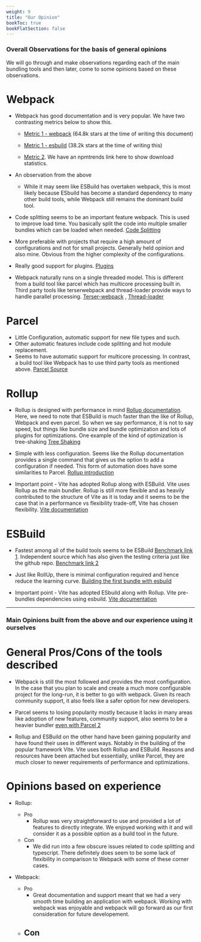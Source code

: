 ```yaml
---
weight: 9
title: "Our Opinion"
bookToc: true
bookFlatSection: false
---
```

### Overall Observations for the basis of general opinions

We will go through and make observations regarding each of the main bundling tools and then later, come to some opinions based on these observations.

# Webpack

- Webpack has good documentation and is very popular. We have two contrasting metrics below to show this. 
  - [Metric 1 - webpack](https://github.com/webpack/webpack) (64.8k stars at the time of writing this document)
  - [Metric 1 - esbuild](https://github.com/evanw/esbuild) (38.2k stars at the time of writing this)

  - [Metric 2](https://npmtrends.com/esbuild-vs-parcel-vs-rollup-vs-vite-vs-webpack). We have an npmtrends link here to show download statistics.

- An observation from the above

  - While it may seem like ESBuild has overtaken webpack, this is most likely because ESbuild has become a standard dependency to many other build tools, while Webpack still remains the dominant build tool.

- Code splitting seems to be an important feature webpack. This is used to improve load time. You basically split the code into multiple smaller bundles which can be loaded when needed. 
[Code Splitting](https://webpack.js.org/guides/code-splitting/)

- More preferable with projects that require a high amount of configurations and not for small projects. Generally held opinion and also mine. Obvious from the higher complexity of the configurations. 

- Really good support for plugins. 
[Plugins](https://webpack.js.org/plugins/) 

- Webpack naturally runs on a single threaded model. This is different from a build tool like parcel which has multicore processing built in. Third party tools like terserwebpack and thread-loader provide ways to handle parallel processing. 
[Terser-webpack](https://webpack.js.org/plugins/terser-webpack-plugin/) , [Thread-loader](https://webpack.js.org/loaders/thread-loader/)

# Parcel

- Little Configuration, automatic support for new file types and such. 
- Other automatic features include code splitting and hot module replacement.
- Seems to have automatic support for multicore processing. In contrast, a build tool like Webpack has to use third party tools as mentioned above.
[Parcel Source](https://parceljs.org/)

# Rollup

- Rollup is designed with performance in mind [Rollup documentation](https://rollupjs.org/). Here, we need to note that ESBuild is much faster than the like of Rollup, Webpack and even parcel. So when we say performance, it is not to say speed, but things like bundle size and bundle optimization and lots of plugins for optimizations. One example of the kind of optimization is tree-shaking 
[Tree Shaking](https://rollupjs.org/introduction/#tree-shaking)

- Simple with less configuration. Seems like the Rollup documentation provides a single command that gives us the option to add a configuration if needed. This form of automation does have some similarities to Parcel. [Rollup introduction](https://rollupjs.org/introduction/)

- Important point - Vite has adopted Rollup along with ESBuild. Vite uses Rollup as the main bundler. Rollup is still more flexible and as heavily contributed to the structure of Vite as it is today and it seems to be the case that in a performance vs flexibility trade-off, Vite has chosen flexibility. 
[Vite documentation](https://vitejs.dev/guide/why.html)

# ESBuild

- Fastest among all of the build tools seems to be ESBuild 
[Benchmark link 1](https://github.com/evanw/esbuild#benchmark-results). 
Independent source which has also given the testing criteria just like the github repo.
[Benchmark link 2](https://blog.logrocket.com/fast-javascript-bundling-with-esbuild/)

- Just like RollUp, there is minimal configuration required and hence reduce the learning curve. 
[Building the first bundle with esbuild](https://esbuild.github.io/getting-started/#your-first-bundle)

- Important point - Vite has adopted ESbuild along with Rollup. Vite pre-bundles dependencies using esbuild. [Vite documentation](https://vitejs.dev/guide/why.html)

---
### Main Opinions built from the above and our experience using it ourselves

# General Pros/Cons of the tools described

- Webpack is still the most followed and provides the most configuration. In the case that you plan to scale and create a much more configurable project for the long-run, it is better to go with webpack. Given its reach community support, it also feels like a safer option for new developers.

- Parcel seems to losing popularity mostly because it lacks in many areas like adoption of new features, community support, also seems to be a heavier bundler [even with Parcel 2](https://github.com/parcel-bundler/parcel/issues/4565) 

- Rollup and ESBuild on the other hand have been gaining popularity and have found their uses in different ways. Notably in the building of the popular framework Vite. Vite uses both Rollup and ESBuild. Reasons and resources have been attached but essentially, unlike Parcel, they are much closer to newer requirements of performance and optimizations.

# Opinions based on experience

- Rollup: 

  - Pro
    - Rollup was very straightforward to use and provided a lot of features to directly integrate. We enjoyed working with it and will consider it as a possible option as a build tool in the future.
  - Con
    - We did run into a few obscure issues related to code splitting and typescript. There definitely does seem to be some lack of flexibility in comparison to Webpack with some of these corner cases.

- Webpack:

  - Pro
    - Great documentation and support meant that we had a very smooth time building an application with webpack. Working with webpack was enjoyable and webpack will go forward as our first consideration for future developement.
  - Con
    - 

